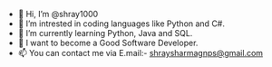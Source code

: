 - 👋 Hi, I’m @shray1000
- 👀 I’m intrested in coding languages like Python and C#. 
- 🌱 I’m currently learning Python, Java and SQL.
- 💞️ I want to become a Good Software Developer.
- 📫 You can contact me via E.mail:- shraysharmagnps@gmail.com

<!---
shray1000/shray1000 is a ✨ special ✨ repository because its `README.md` (this file) appears on your GitHub profile.
You can click the Preview link to take a look at your changes.
--->
